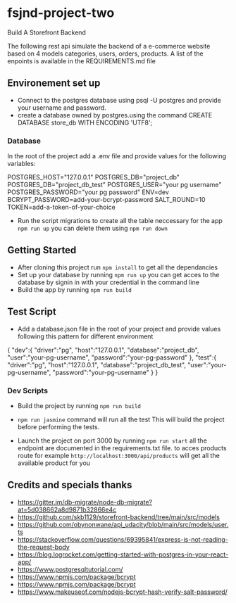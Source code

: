 # fsjnd-project-two
Build A Storefront Backend

The following rest api simulate the backend of a e-commerce website based on 4 models categories, users, orders, products. A list of the enpoints is available in the REQUIREMENTS.md file

## Environement set up
- Connect to the postgres database using psql -U postgres and provide your username and password.
- create a database owned by postgres.using the command CREATE DATABASE store_db WITH ENCODING 'UTF8';
### Database 

In the root of the project add a .env file and provide values for the following variables:

POSTGRES_HOST="127.0.0.1"
POSTGRES_DB="project_db"
POSTGRES_DB="project_db_test"
POSTGRES_USER="your pg username"
POSTGRES_PASSWORD="your pg password"
ENV=dev
BCRYPT_PASSWORD=add-your-bcrypt-password 
SALT_ROUND=10
TOKEN=add-a-token-of-your-choice

- Run the script migrations to create all the table neccessary for the app  `npm run up` you can delete them using `npm run down`

## Getting Started

* After cloning this project run `npm install` to get all the dependancies
* Set up your database by running   `npm run up` you can get acces to the database by signin in with your credential in the command line
* Build the app by running `npm run build`

## Test Script

* Add a database.json file in the root of your  project and provide values following this pattern for different environment

{
    "dev":{
        "driver":"pg",
        "host":"127.0.0.1",
        "database":"project_db",
        "user":"your-pg-username",
        "password":"your-pg-password"
    },
    "test":{
        "driver":"pg",
        "host":"127.0.0.1",
        "database":"project_db_test",
        "user":"your-pg-username",
        "password":"your-pg-username"
    }
}

### Dev Scripts

* Build the project by running `npm run build`

* `npm run jasmine` command will  run all the test This will build the project before performing the tests.

* Launch the project on port 3000 by running `npm run start` all the endpoint are documented in the requirements.txt file. to acces products route for example `http://localhost:3000/api/products` will get all the available product for you


## Credits and specials thanks

- https://gitter.im/db-migrate/node-db-migrate?at=5d038662a8d9871b32866e4c
- https://github.com/skb1129/storefront-backend/tree/main/src/models
- https://github.com/obynonwane/api_udacity/blob/main/src/models/user.ts
- https://stackoverflow.com/questions/69395841/express-is-not-reading-the-request-body
- https://blog.logrocket.com/getting-started-with-postgres-in-your-react-app/
- https://www.postgresqltutorial.com/
- https://www.npmjs.com/package/bcrypt
- https://www.npmjs.com/package/bcrypt
- https://www.makeuseof.com/nodejs-bcrypt-hash-verify-salt-password/